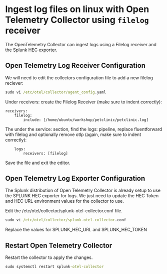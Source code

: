 # Ingest log files on linux with Open Telemetry Collector using `filelog` receiver

The OpenTelemetry Collector can ingest logs using a Filelog receiver and the Splunk HEC exporter. 

## Open Telemetry Log Receiver Configuration

We will need to edit the collectors configuration file to add a new filelog reciever:

```cmd
sudo vi /etc/otel/collector/agent_config.yaml
```

Under receivers: create the Filelog Receiver (make sure to indent correctly):

```
receivers:
    filelog:
        include: [/home/ubuntu/workshop/petclinic/petclinic.log]
```

The under the service: section, find the logs: pipeline, replace fluentforward with filelog and optionally remove otlp (again, make sure to indent correctly):

```
    logs:
        receivers: [filelog]
```

Save the file and exit the editor.


## Open Telemetry Log Exporter Configuration

The Splunk distribution of Open Telemetry Collector is already setup to use the SPLUNK HEC exporter for logs.
We just need to update the HEC Token and HEC URL environment values for the collector to use. 

Edit the /etc/otel/collector/splunk-otel-collector.conf file.

```cmd
sudo vi /etc/otel/collector/splunk-otel-collector.conf
```

Replace the values for SPLUNK_HEC_URL and SPLUNK_HEC_TOKEN 

## Restart Open Telemetry Collector 

Restart the collector to apply the changes.

```cmd
sudo systemctl restart splunk-otel-collector
```
